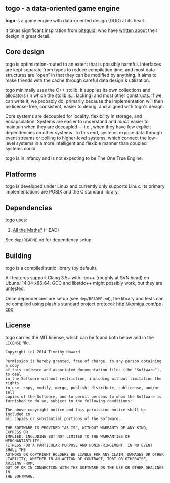 
## togo - a data-oriented game engine

**togo** is a game engine with data-oriented design (DOD) at its heart.

It takes significant inspiration from [bitsquid](http://bitsquid.se), who
have [written about](http://bitsquid.blogspot.com) their design in great
detail.

## Core design

togo is optimization-routed to an extent that is possibly harmful.
Interfaces are kept separate from types to reduce compilation time, and most
data structures are “open” in that they can be modified by anything. It aims
to make friends with the cache through careful data design & utilization.

togo minimally uses the C++ stdlib. It supplies its own collections and
allocators (in which the stdlib is… lacking) and most other constructs.
If we can write it, we probably do, primarily because the implementation will
then be license-free, consistent, easier to debug, and aligned with togo's
design.

Core systems are decoupled for locality, flexibility in storage, and
encapsulation. Systems are easier to understand and *much* easier to maintain
when they are decoupled — i.e., when they have few explicit dependencies on
other systems. To this end, systems expose data through event streams or
polling to higher-level systems, which connect the low-level systems in a more
intelligent and flexible manner than coupled systems could.

togo is in infancy and is not expecting to be The One True Engine.

## Platforms

togo is developed under Linux and currently only supports Linux. Its primary
implementations are POSIX and the C standard library.

## Dependencies

togo uses:

1. [All the Maths‽](https://github.com/komiga/am) (HEAD)

See `dep/README.md` for dependency setup.

## Building

togo is a compiled static library (by default).

All features support Clang 3.5+ with libc++ (roughly at SVN head) on
Ubuntu 14.04 x86_64. GCC and libstdc++ might possibly work, but they
are untested.

Once dependencies are setup (see `dep/README.md`), the library and tests can be
compiled using plash's standard project protocol: http://komiga.com/pp-cpp

## License

togo carries the MIT license, which can be found both below and in the
`LICENSE` file.

```
Copyright (c) 2014 Timothy Howard

Permission is hereby granted, free of charge, to any person obtaining a copy
of this software and associated documentation files (the "Software"), to deal
in the Software without restriction, including without limitation the rights
to use, copy, modify, merge, publish, distribute, sublicense, and/or sell
copies of the Software, and to permit persons to whom the Software is
furnished to do so, subject to the following conditions:

The above copyright notice and this permission notice shall be included in
all copies or substantial portions of the Software.

THE SOFTWARE IS PROVIDED "AS IS", WITHOUT WARRANTY OF ANY KIND, EXPRESS OR
IMPLIED, INCLUDING BUT NOT LIMITED TO THE WARRANTIES OF MERCHANTABILITY,
FITNESS FOR A PARTICULAR PURPOSE AND NONINFRINGEMENT. IN NO EVENT SHALL THE
AUTHORS OR COPYRIGHT HOLDERS BE LIABLE FOR ANY CLAIM, DAMAGES OR OTHER
LIABILITY, WHETHER IN AN ACTION OF CONTRACT, TORT OR OTHERWISE, ARISING FROM,
OUT OF OR IN CONNECTION WITH THE SOFTWARE OR THE USE OR OTHER DEALINGS IN
THE SOFTWARE.
```
